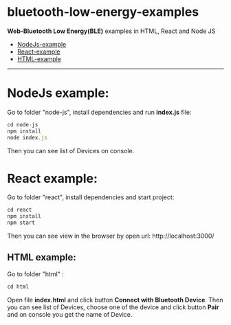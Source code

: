 # bluetooth-low-energy-examples

 **Web-Bluetooth Low Energy(BLE)** examples in HTML, React and Node JS

- [NodeJs-example](#nodejs-example)
- [React-example](#react-example)
- [HTML-example](#html-example)

---

# NodeJs example:

Go to folder "node-js", install dependencies and run **index.js** file: 
```js
cd node-js
npm install
node index.js
```

Then you can see list of Devices on console.

# React example:

Go to folder "react", install dependencies and start project: 
```js
cd react
npm install
npm start
```

Then you can see view in the browser by open url: http://localhost:3000/


## HTML example:
Go to folder "html" :
```js
cd html
```
Open file **index.html** and click button **Connect with Bluetooth Device**. Then you can see list of Devices, choose one of the device and click button **Pair** and on console you get the name of Device.
